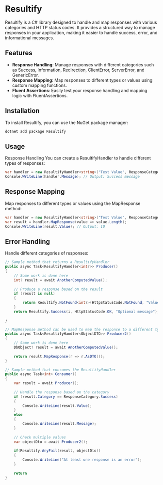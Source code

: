 # Resultify

Resultify is a C# library designed to handle and map responses with various categories and HTTP status codes. It provides a structured way to manage responses in your application, making it easier to handle success, error, and informational messages.

## Features

- **Response Handling**: Manage responses with different categories such as Success, Information, Redirection, ClientError, ServerError, and GenericError.
- **Response Mapping**: Map responses to different types or values using custom mapping functions.
- **Fluent Assertions**: Easily test your response handling and mapping logic with FluentAssertions.

## Installation

To install Resultify, you can use the NuGet package manager:

```sh
dotnet add package Resultify
```

## Usage
Response Handling
You can create a ResultifyHandler to handle different types of responses:

```csharp
var handler = new ResultifyHandler<string>("Test Value", ResponseCategory.Success, "Success message", HttpStatusCode.OK);
Console.WriteLine(handler.Message); // Output: Success message
```

## Response Mapping
Map responses to different types or values using the MapResponse method:

```csharp
var handler = new ResultifyHandler<string>("Test Value", ResponseCategory.Success, "Success message", HttpStatusCode.OK);
var result = handler.MapResponse(value => value.Length);
Console.WriteLine(result.Value); // Output: 10
```


## Error Handling
Handle different categories of responses:
    
```csharp
// Sample method that returns a ResultifyHandler
public async Task<ResultifyHandler<int?>> Producer()
{
    // Some work is done here
    int? result = await AnotherComputedValue();
    
    // Produce a response based on the result
    if (result is null)
    {
        return Resultify.NotFound<int?>(HttpStatusCode.NotFound, "Value not found");
    }
    return Resultify.Success(i, HttpStatusCode.OK, "Optional message");
    
}

// MapResponse method can be used to map the response to a different type
public async Task<ResultifyHandler<ObjectDTO>> Producer2()
{
    // Some work is done here
    DbObject? result = await AnotherComputedValue();
    
    return result.MapResponse(r => r.AsDTO());
}

// Sample method that consumes the ResultifyHandler
public async Task<int> Consumer()
{
    var result = await Producer();
    
    // Handle the response based on the category
    if (result.Category == ResponseCategory.Success)
    {
        Console.WriteLine(result.Value);
    }
    else
    {
        Console.WriteLine(result.Message);
    }
    
    // Check multiple values 
    var objectDto = await Producer2();
    
    if(Resultify.AnyFail(result, objectDto))
    {
        Console.WriteLine("At least one response is an error");
    }
    
    return 
}

```